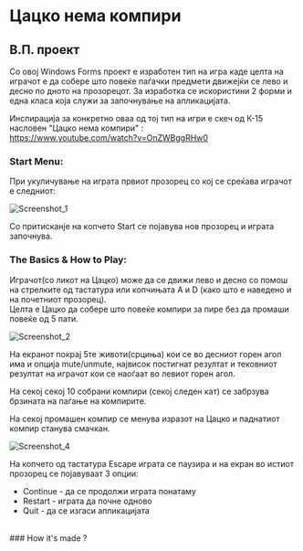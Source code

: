 # Цацко нема компири 
## В.П. проект 

Со овој Windows Forms проект е изработен тип на игра каде целта на играчот е да собере што повеќе паѓачки предмети движејќи се лево и десно по дното на прозорецот.
За изработка се искористини 2 форми и една класа која служи за започнување на апликацијата.

Инспирација за конкретно оваа од тој тип на игри е скеч од К-15 насловен "Цацко нема компири" : <br>
https://www.youtube.com/watch?v=OnZWBggRHw0
<br>
### Start Menu:
При укуличување на играта првиот прозорец со кој се среќава играчот е следниот: <br>

![Screenshot_1](https://user-images.githubusercontent.com/54687796/198845106-28efcae4-ca5e-4d91-a66d-7485853e3e82.png) <br>

Со притисканје на копчето Start се појавува нов прозорец и играта започнува.
<br>
### The Basics & How to Play:
Играчот(со ликот на Цацко) може да се движи лево и десно со помош на стрелките од тастатура или копчињата А и D (како што е наведено и на почетниот прозорец).<br>
Целта е Цацко да собере што повеќе компири за пире без да промаши повеќе од 5 пати. <br>

![Screenshot_2](https://user-images.githubusercontent.com/80720596/198855322-3ecf6745-ede4-4689-b936-d6711f460a7f.png) <br>

На екранот покрај 5те животи(срциња) кои се во десниот горен агол има и опција mute/unmute, највисок постигнат резултат и тековниот резултат на играчот кои се наоѓаат во левиот горен агол.

На секој секој 10 собрани компири (секој следен кат) се забрзува брзината на паѓање на компирите.

На секој промашен компир се менува изразот на Цацко и паднатиот компир станува смачкан. <br>

![Screenshot_4](https://user-images.githubusercontent.com/80720596/198855492-386b08a6-d2d4-4a2b-a149-5befcfeb82a8.png) <br>

На копчето од тастатура Escape играта се паузира и на екран во истиот прозорец се појавуваат 3 опции:
 * Continue - да се продолжи играта понатаму
 * Restart - играта да почне одново
 * Quit - да се изгаси апликацијата

<br>
### How it's made ?

